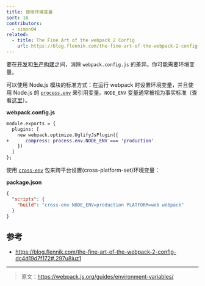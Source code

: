 ```yaml
---
title: 使用环境变量
sort: 16
contributors:
  - simon04
related:
  - title: The Fine Art of the webpack 2 Config
    url: https://blog.flennik.com/the-fine-art-of-the-webpack-2-config-dc4d19d7f172#.297u8iuz1
---
```


要在[开发](/guides/development)和[生产构建](/guides/production)之间，消除 `webpack.config.js` 的差异。你可能需要环境变量。

可以使用 Node.js 模块的标准方式：在运行 webpack 时设置环境变量，并且使用 Node.js 的 [`process.env`](https://nodejs.org/api/process.html#process_process_env) 来引用变量。`NODE_ENV` 变量通常被视为事实标准（查看[这里](https://dzone.com/articles/what-you-should-know-about-node-env)）。

**webpack.config.js**

```diff
module.exports = {
  plugins: [
    new webpack.optimize.UglifyJsPlugin({
+      compress: process.env.NODE_ENV === 'production'
    })
  ]
};
```

使用 [`cross-env`](https://www.npmjs.com/package/cross-env) 包来跨平台设置(cross-platform-set)环境变量：

**package.json**

```json
{
  "scripts": {
    "build": "cross-env NODE_ENV=production PLATFORM=web webpack"
  }
}
```


## 参考
* https://blog.flennik.com/the-fine-art-of-the-webpack-2-config-dc4d19d7f172#.297u8iuz1

***

> 原文：https://webpack.js.org/guides/environment-variables/
